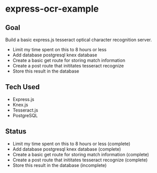 # express-ocr-example

## Goal
Build a basic express.js tesseract optical character recognition server. 
- Limit my time spent on this to 8 hours or less
- Add database postgresql knex database
- Create a basic get route for storing match information
- Create a post route that inititates tesseract recognize
- Store this result in the database

## Tech Used
- Express.js
- Knex.js
- Tesseract.js
- PostgreSQL

## Status
- Limit my time spent on this to 8 hours or less (complete)
- Add database postgresql knex database (complete)
- Create a basic get route for storing match information (complete)
- Create a post route that inititates tesseract recognize (complete)
- Store this result in the database (incomplete)